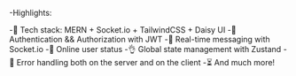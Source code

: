 -Highlights:

-🌟 Tech stack: MERN + Socket.io + TailwindCSS + Daisy UI
-🎃 Authentication && Authorization with JWT
-👾 Real-time messaging with Socket.io
-🚀 Online user status
-👌 Global state management with Zustand
-🐞 Error handling both on the server and on the client
-⏳ And much more!
